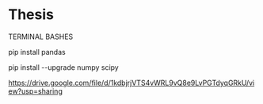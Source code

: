 # Thesis
TERMINAL BASHES

pip install pandas

pip install --upgrade numpy scipy


https://drive.google.com/file/d/1kdbjrjVTS4vWRL9vQ8e9LvPGTdyqGRkU/view?usp=sharing
